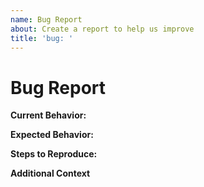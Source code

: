 ```yaml
---
name: Bug Report
about: Create a report to help us improve
title: 'bug: '
---
```


# Bug Report
**Current Behavior:**
<!-- Describe how the bug manifests. -->

**Expected Behavior:**
<!-- Describe what the behavior would be without the bug. -->

**Steps to Reproduce:**
<!--  Please explain the steps required to duplicate the issue, especially if you are able to provide a sample application. -->

**Additional Context**
<!-- List any other information that is relevant to your issue. Stack traces, related issues, suggestions on how to add, use case, forum links, screenshots, OS if applicable, etc. -->
